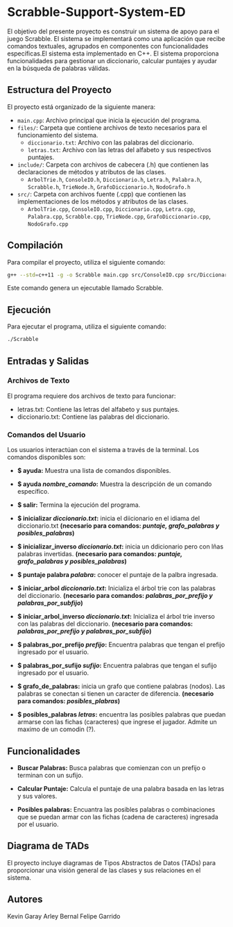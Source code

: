 # Scrabble-Support-System-ED
El objetivo del presente proyecto es construir un sistema de apoyo para el juego Scrabble. El sistema se implementará como una aplicación que recibe comandos textuales, agrupados en componentes con funcionalidades específicas.El sistema esta implementado en C++. El sistema proporciona funcionalidades para gestionar un diccionario, calcular puntajes y ayudar en la búsqueda de palabras válidas.

## Estructura del Proyecto

El proyecto está organizado de la siguiente manera:

- `main.cpp`: Archivo principal que inicia la ejecución del programa.
- `files/`: Carpeta que contiene archivos de texto necesarios para el funcionamiento del sistema.
  - `diccionario.txt`: Archivo con las palabras del diccionario.
  - `letras.txt`: Archivo con las letras del alfabeto y sus respectivos puntajes.
- `include/`: Carpeta con archivos de cabecera (.h) que contienen las declaraciones de métodos y atributos de las clases.
  - `ArbolTrie.h`, `ConsoleIO.h`, `Diccionario.h`, `Letra.h`, `Palabra.h`, `Scrabble.h`, `TrieNode.h`, `GrafoDiccionario.h`, `NodoGrafo.h`
- `src/`: Carpeta con archivos fuente (.cpp) que contienen las implementaciones de los métodos y atributos de las clases.
  - `ArbolTrie.cpp`, `ConsoleIO.cpp`, `Diccionario.cpp`, `Letra.cpp`, `Palabra.cpp`, `Scrabble.cpp`, `TrieNode.cpp`, `GrafoDiccionario.cpp`, `NodoGrafo.cpp`

## Compilación

Para compilar el proyecto, utiliza el siguiente comando:

```sh
g++ --std=c++11 -g -o Scrabble main.cpp src/ConsoleIO.cpp src/Diccionario.cpp src/Letra.cpp src/Palabra.cpp src/Scrabble.cpp src/ArbolTrie.cpp src/TrieNode.cpp src/NodoGrafo.cpp src/GrafoDiccionario.cpp -I./include
```
Este comando genera un ejecutable llamado Scrabble.

## Ejecución
Para ejecutar el programa, utiliza el siguiente comando:
```sh
./Scrabble
```

## Entradas y Salidas
### Archivos de Texto
El programa requiere dos archivos de texto para funcionar:

- letras.txt: Contiene las letras del alfabeto y sus puntajes.
- diccionario.txt: Contiene las palabras del diccionario.

### Comandos del Usuario
Los usuarios interactúan con el sistema a través de la terminal. Los comandos disponibles son:

- **$ ayuda:** Muestra una lista de comandos disponibles.
  
- **$ ayuda *nombre_comando*:** Muestra la descripción de un comando específico.
  
- **$ salir:** Termina la ejecución del programa.
  
- **$ inicializar *diccionario.txt*:** inicia el diicionario en el idiama del diccionario.txt **(necesario para comandos: _puntaje, grafo_palabras y posibles_palabras_)**
  
- **$ inicializar_inverso *diccionario.txt*:** inicia un ddicionario pero con lñas palabras invertidas. **(necesario para comandos: _puntaje, grafo_palabras y posibles_palabras_)**
  
- **$ puntaje palabra *palabra*:** conocer el puntaje de la palbra ingresada.
  
- **$ iniciar_arbol _diccionario.txt_:** Inicializa el árbol trie con las palabras del diccionario. **(necesario para comandos: _palabras_por_prefijo y palabras_por_subfijo_)**
  
- **$ iniciar_arbol_inverso _diccionario.txt_:** Inicializa el árbol trie inverso con las palabras del diccionario. **(necesario para comandos:  _palabras_por_prefijo y palabras_por_subfijo_)**
  
- **$ palabras_por_prefijo _prefijo_:** Encuentra palabras que tengan el prefijo ingresado por el usuario.
  
- **$ palabras_por_sufijo _sufijo_:** Encuentra palabras que tengan el sufijo ingresado por el usuario.
  
- **$ grafo_de_palabras:** inicia un grafo que contiene palabras (nodos). Las palabras se conectan si tienen un caracter de diferencia. **(necesario para comandos: _posibles_plabras_)**
  
- **$ posibles_palabras _letras_:** encuentra las posibles palabras que puedan armarse con las fichas (caracteres) que ingrese el jugador. Admite un maximo de un comodin (?).

## Funcionalidades
- **Buscar Palabras:** Busca palabras que comienzan con un prefijo o terminan con un sufijo.
  
- **Calcular Puntaje:** Calcula el puntaje de una palabra basada en las letras y sus valores.
  
- **Posibles palabras:** Encuantra las posibles palabras o combinaciones que se puedan armar con las fichas (cadena de caracteres) ingresada por el usuario.

## Diagrama de TADs
El proyecto incluye diagramas de Tipos Abstractos de Datos (TADs) para proporcionar una visión general de las clases y sus relaciones en el sistema.



## Autores
Kevin Garay
Arley Bernal
Felipe Garrido
